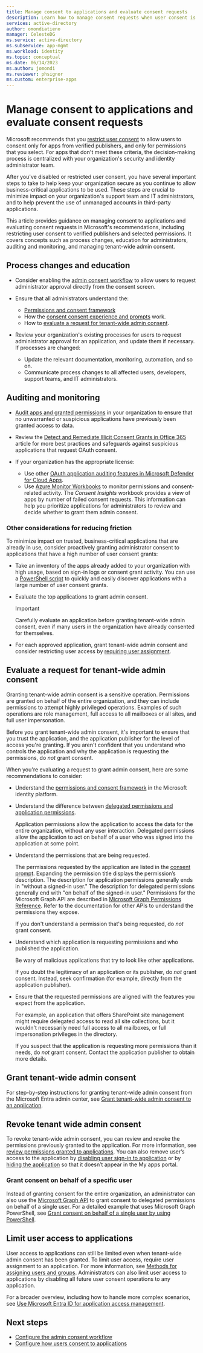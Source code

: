```yaml
---
title: Manage consent to applications and evaluate consent requests
description: Learn how to manage consent requests when user consent is restricted, and how to evaluate a request for tenant-wide admin consent to an application in Microsoft Entra ID.
services: active-directory
author: omondiatieno
manager: CelesteDG
ms.service: active-directory
ms.subservice: app-mgmt
ms.workload: identity
ms.topic: conceptual
ms.date: 06/14/2023
ms.author: jomondi
ms.reviewer: phsignor
ms.custom: enterprise-apps
---
```


# Manage consent to applications and evaluate consent requests

Microsoft recommends that you [restrict user consent](../../active-directory/manage-apps/configure-user-consent.md) to allow users to consent only for apps from verified publishers, and only for permissions that you select. For apps that don't meet these criteria, the decision-making process is centralized with your organization's security and identity administrator team.

After you've disabled or restricted user consent, you have several important steps to take to help keep your organization secure as you continue to allow business-critical applications to be used. These steps are crucial to minimize impact on your organization's support team and IT administrators, and to help prevent the use of unmanaged accounts in third-party applications.

This article provides guidance on managing consent to applications and evaluating consent requests in Microsoft's recommendations, including restricting user consent to verified publishers and selected permissions. It covers concepts such as process changes, education for administrators, auditing and monitoring, and managing tenant-wide admin consent.

## Process changes and education

 - Consider enabling the [admin consent workflow](configure-admin-consent-workflow.md) to allow users to request administrator approval directly from the consent screen.

 - Ensure that all administrators understand the:
   - [Permissions and consent framework](../develop/permissions-consent-overview.md)
   - How the [consent consent experience and prompts](../develop/application-consent-experience.md) work.
   - How to [evaluate a request for tenant-wide admin consent](#evaluate-a-request-for-tenant-wide-admin-consent).

 - Review your organization's existing processes for users to request administrator approval for an application, and update them if necessary. If processes are changed:
    - Update the relevant documentation, monitoring, automation, and so on.
    - Communicate process changes to all affected users, developers, support teams, and IT administrators.

## Auditing and monitoring

- [Audit apps and granted permissions](/azure/security/fundamentals/steps-secure-identity#audit-apps-and-consented-permissions) in your organization to ensure that no unwarranted or suspicious applications have previously been granted access to data.

- Review the [Detect and Remediate Illicit Consent Grants in Office 365](/microsoft-365/security/office-365-security/detect-and-remediate-illicit-consent-grants) article for more best practices and safeguards against suspicious applications that request OAuth consent.

- If your organization has the appropriate license:

    - Use other [OAuth application auditing features in Microsoft Defender for Cloud Apps](/defender-cloud-apps/investigate-risky-oauth).
    - Use [Azure Monitor Workbooks](../reports-monitoring/howto-use-workbooks.md)  to monitor permissions and consent-related activity. The *Consent Insights* workbook provides a view of apps by number of failed consent requests. This information can help you prioritize applications for administrators to review and decide whether to grant them admin consent.

### Other considerations for reducing friction

To minimize impact on trusted, business-critical applications that are already in use, consider proactively granting administrator consent to applications that have a high number of user consent grants:

- Take an inventory of the apps already added to your organization with high usage, based on sign-in logs or consent grant activity. You can use a [PowerShell script](https://gist.github.com/psignoret/41793f8c6211d2df5051d77ca3728c09) to quickly and easily discover applications with a large number of user consent grants.

- Evaluate the top applications to grant admin consent.

   > [!IMPORTANT]
   > Carefully evaluate an application before granting tenant-wide admin consent, even if many users in the organization have already consented for themselves.
- For each approved application, grant tenant-wide admin consent and consider restricting user access by [requiring user assignment](assign-user-or-group-access-portal.md).

## Evaluate a request for tenant-wide admin consent

Granting tenant-wide admin consent is a sensitive operation.  Permissions are granted on behalf of the entire organization, and they can include permissions to attempt highly privileged operations. Examples of such operations are role management, full access to all mailboxes or all sites, and full user impersonation.

Before you grant tenant-wide admin consent, it's important to ensure that you trust the application, and the application publisher for the level of access you're granting. If you aren't confident that you understand who controls the application and why the application is requesting the permissions, do *not* grant consent.

When you're evaluating a request to grant admin consent, here are some recommendations to consider:

- Understand the [permissions and consent framework](../develop/permissions-consent-overview.md) in the Microsoft identity platform.

- Understand the difference between [delegated permissions and application permissions](../develop/permissions-consent-overview.md#permission-types).

   Application permissions allow the application to access the data for the entire organization, without any user interaction. Delegated permissions allow the application to act on behalf of a user who was signed into the application at some point.

- Understand the permissions that are being requested.

   The permissions requested by the application are listed in the [consent prompt](../develop/application-consent-experience.md). Expanding the permission title displays the permission’s description. The description for application permissions generally ends in "without a signed-in user." The description for delegated permissions generally end with "on behalf of the signed-in user." Permissions for the Microsoft Graph API are described in [Microsoft Graph Permissions Reference](/graph/permissions-reference). Refer to the documentation for other APIs to understand the permissions they expose.

   If you don't understand a permission that's being requested, do *not* grant consent.

- Understand which application is requesting permissions and who published the application.

   Be wary of malicious applications that try to look like other applications.

   If you doubt the legitimacy of an application or its publisher, do *not* grant consent. Instead, seek confirmation (for example, directly from the application publisher).

- Ensure that the requested permissions are aligned with the features you expect from the application.

   For example, an application that offers SharePoint site management might require delegated access to read all site collections, but it wouldn't necessarily need full access to all mailboxes, or full impersonation privileges in the directory.

   If you suspect that the application is requesting more permissions than it needs, do *not* grant consent. Contact the application publisher to obtain more details.

## Grant tenant-wide admin consent

For step-by-step instructions for granting tenant-wide admin consent from the Microsoft Entra admin center, see [Grant tenant-wide admin consent to an application](grant-admin-consent.md).

## Revoke tenant wide admin consent

To revoke tenant-wide admin consent, you can review and revoke the permissions previously granted to the application. For more information, see [review permissions granted to applications](manage-application-permissions.md). You can also remove user’s access to the application by [disabling user sign-in to application](disable-user-sign-in-portal.md) or by [hiding the application](hide-application-from-user-portal.md) so that it doesn’t appear in the My apps portal.

### Grant consent on behalf of a specific user

Instead of granting consent for the entire organization, an administrator can also use the [Microsoft Graph API](/graph/use-the-api) to grant consent to delegated permissions on behalf of a single user. For a detailed example that uses Microsoft Graph PowerShell, see [Grant consent on behalf of a single user by using PowerShell](grant-consent-single-user.md).

## Limit user access to applications

User access to applications can still be limited even when tenant-wide admin consent has been granted. To limit user access, require user assignment to an application. For more information, see [Methods for assigning users and groups](./assign-user-or-group-access-portal.md). Administrators can also limit user access to applications by disabling all future user consent operations to any application.

For a broader overview, including how to handle more complex scenarios, see [Use Microsoft Entra ID for application access management](what-is-access-management.md).

## Next steps

- [Configure the admin consent workflow](configure-admin-consent-workflow.md)
- [Configure how users consent to applications](configure-user-consent.md)

